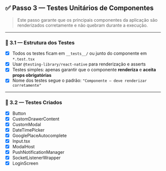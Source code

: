 ## ✅ Passo 3 — Testes Unitários de Componentes

> Este passo garante que os principais componentes da aplicação são renderizados corretamente e não quebram durante a execução.

---

### 🧪 3.1 — Estrutura dos Testes

- [x] Todos os testes ficam em `__tests__/` ou junto do componente em `*.test.tsx`
- [x] Usar `@testing-library/react-native` para renderização e asserts
- [x] Testes simples: apenas garantir que o componente **renderiza** e **aceita props obrigatórias**
- [x] Nome dos testes segue o padrão: `"Componente — deve renderizar corretamente"`

---

### 📂 3.2 — Testes Criados

- [x] Button
- [x] CustomDrawerContent
- [x] CustomModal
- [x] DateTimePicker
- [x] GooglePlaceAutocomplete
- [x] Input.tsx
- [x] ModalHost
- [x] PushNotificationManager
- [x] SocketListenerWrapper
- [x] LoginScreen